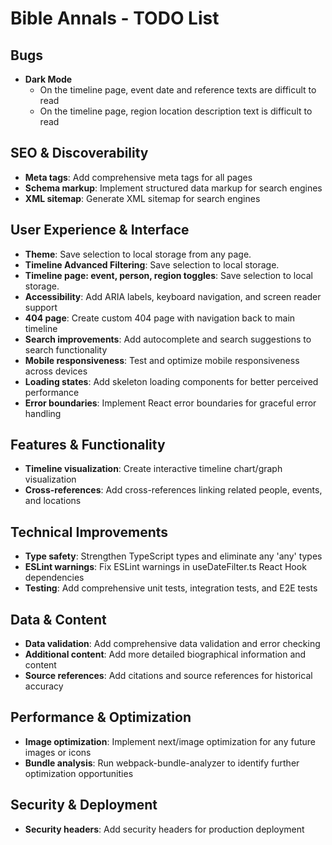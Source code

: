 # Bible Annals - TODO List

## Bugs
- **Dark Mode**
  - On the timeline page, event date and reference texts are difficult to read
  - On the timeline page, region location description text is difficult to read

## SEO & Discoverability
- **Meta tags**: Add comprehensive meta tags for all pages
- **Schema markup**: Implement structured data markup for search engines
- **XML sitemap**: Generate XML sitemap for search engines

## User Experience & Interface
- **Theme**: Save selection to local storage from any page.
- **Timeline Advanced Filtering**: Save selection to local storage.
- **Timeline page: event, person, region toggles**: Save selection to local storage.
- **Accessibility**: Add ARIA labels, keyboard navigation, and screen reader support
- **404 page**: Create custom 404 page with navigation back to main timeline
- **Search improvements**: Add autocomplete and search suggestions to search functionality
- **Mobile responsiveness**: Test and optimize mobile responsiveness across devices
- **Loading states**: Add skeleton loading components for better perceived performance
- **Error boundaries**: Implement React error boundaries for graceful error handling

## Features & Functionality
- **Timeline visualization**: Create interactive timeline chart/graph visualization
- **Cross-references**: Add cross-references linking related people, events, and locations

## Technical Improvements
- **Type safety**: Strengthen TypeScript types and eliminate any 'any' types
- **ESLint warnings**: Fix ESLint warnings in useDateFilter.ts React Hook dependencies
- **Testing**: Add comprehensive unit tests, integration tests, and E2E tests

## Data & Content
- **Data validation**: Add comprehensive data validation and error checking
- **Additional content**: Add more detailed biographical information and content
- **Source references**: Add citations and source references for historical accuracy

## Performance & Optimization
- **Image optimization**: Implement next/image optimization for any future images or icons
- **Bundle analysis**: Run webpack-bundle-analyzer to identify further optimization opportunities

## Security & Deployment
- **Security headers**: Add security headers for production deployment